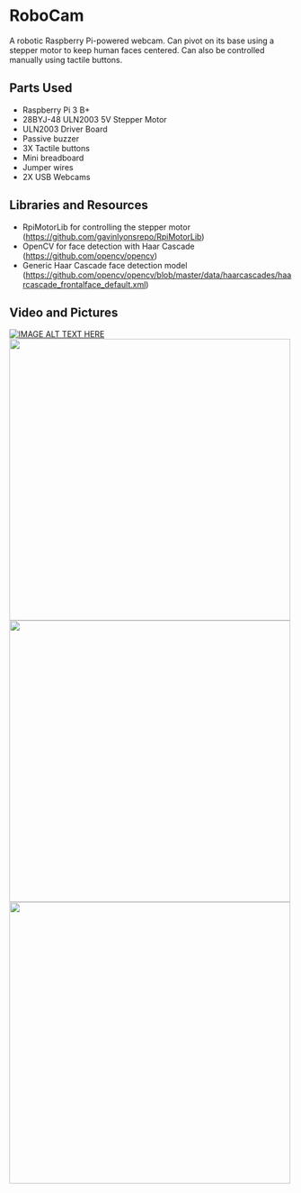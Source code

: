 # RoboCam
A robotic Raspberry Pi-powered webcam. Can pivot on its base using a stepper motor to keep human faces centered. Can also be controlled manually using tactile buttons. 

## Parts Used
- Raspberry Pi 3 B+
- 28BYJ-48 ULN2003 5V Stepper Motor
- ULN2003 Driver Board
- Passive buzzer
- 3X Tactile buttons
- Mini breadboard
- Jumper wires
- 2X USB Webcams

## Libraries and Resources
- RpiMotorLib for controlling the stepper motor (https://github.com/gavinlyonsrepo/RpiMotorLib)
- OpenCV for face detection with Haar Cascade (https://github.com/opencv/opencv)
- Generic Haar Cascade face detection model (https://github.com/opencv/opencv/blob/master/data/haarcascades/haarcascade_frontalface_default.xml)

## Video and Pictures
[![IMAGE ALT TEXT HERE](https://img.youtube.com/vi/AZ6bSH5lTxw/0.jpg)](https://www.youtube.com/watch?v=AZ6bSH5lTxw)
<img src="https://user-images.githubusercontent.com/51683195/165845701-bb86326f-757c-4c13-9c59-ecae8c2d30ad.jpg" width="500">
<img src="https://user-images.githubusercontent.com/51683195/165845711-6bfa83a6-15c6-49d6-adb6-d8866a3cdfbb.jpg" width="500">
<img src="https://user-images.githubusercontent.com/51683195/165845728-8e8013df-98c6-4444-bc86-e68706a45ad5.jpg" width="500">
